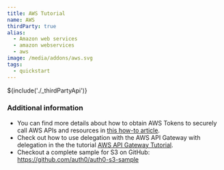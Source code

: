 ```yaml
---
title: AWS Tutorial
name: AWS
thirdParty: true
alias:
  - Amazon web services
  - amazon webservices
  - aws
image: /media/addons/aws.svg
tags:
  - quickstart
---
```

${include('./_thirdPartyApi')}

### Additional information

* You can find more details about how to obtain AWS Tokens to securely call AWS APIs and resources in [this how-to article](/aws-api-setup).
* Check out how to use delegation with the AWS API Gateway with delegation in the the tutorial [AWS API Gateway Tutorial](/integrations/aws-api-gateway).
* Checkout a complete sample for S3 on GitHub: <https://github.com/auth0/auth0-s3-sample>

